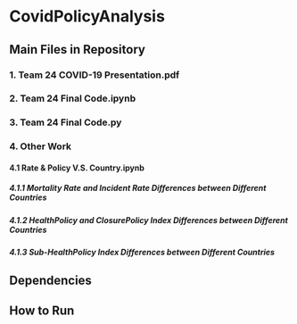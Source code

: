 # CovidPolicyAnalysis
## Main Files in Repository
### 1. Team 24 COVID-19 Presentation.pdf 
### 2. Team 24 Final Code.ipynb
### 3. Team 24 Final Code.py
### 4. Other Work
#### 4.1 Rate & Policy V.S. Country.ipynb
##### 4.1.1 Mortality Rate and Incident Rate Differences between Different Countries
##### 4.1.2 HealthPolicy and ClosurePolicy Index Differences between Different Countries
##### 4.1.3 Sub-HealthPolicy Index Differences between Different Countries



## Dependencies

## How to Run
